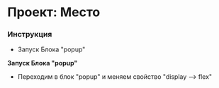 # Проект: Место

### Инструкция

* Запуск Блока "popup"

**Запуск Блока "popup"**

* Переходим в блок "popup" и меняем свойство "display --> flex"
